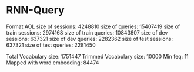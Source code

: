 # RNN-Query

Format AOL
size of sessions: 4248810
size of queries: 15407419
size of train sessions: 2974168
size of train queries: 10843607
size of dev sessions: 637321
size of dev queries: 2282362
size of test sessions: 637321
size of test queries: 2281450

Total Vocabulary size: 1751447
Trimmed Vocabulary size: 10000
Min feq: 11
Mapped with word embedding: 84474
